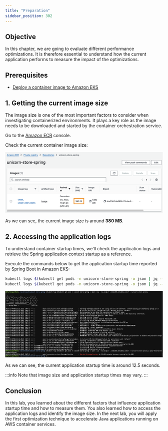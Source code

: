 ```yaml
---
title: "Preparation"
sidebar_position: 302
---
```


## Objective

In this chapter, we are going to evaluate different performance optimizations. It is therefore essential to understand how the current application performs to measure the impact of the optimizations.

## Prerequisites

- [Deploy a container image to Amazon EKS](../../java/eks/deploy-app.md)

## 1. Getting the current image size

The image size is one of the most important factors to consider when investigating containerized environments. It plays a key role as the image needs to be downloaded and started by the container orchestration service.

Go to the [Amazon ECR](https://console.aws.amazon.com/ecr/home#/) console.

Check the current container image size:

![ecr-with-image](./images/ecr-with-image.png)

As we can see, the current image size is around **380 MB**.

## 2. Accessing the application logs

To understand container startup times, we'll check the application logs and retrieve the Spring application context startup as a reference.

Execute the commands below to get the application startup time reported by Spring Boot in Amazon EKS:

```bash showLineNumbers
kubectl logs $(kubectl get pods -n unicorn-store-spring -o json | jq --raw-output '.items[0].metadata.name') -n unicorn-store-spring
kubectl logs $(kubectl get pods -n unicorn-store-spring -o json | jq --raw-output '.items[0].metadata.name') -n unicorn-store-spring | grep "Started StoreApplication"
```

![eks-initial-log](./images/eks-initial-log.png)

As we can see, the current application startup time is around 12.5 seconds.

:::info
Note that image size and application startup times may vary.
:::

## Conclusion

In this lab, you learned about the different factors that influence application startup time and how to measure them. You also learned how to access the application logs and identify the image size. In the next lab, you will apply the first optimization technique to accelerate Java applications running on AWS container services.
